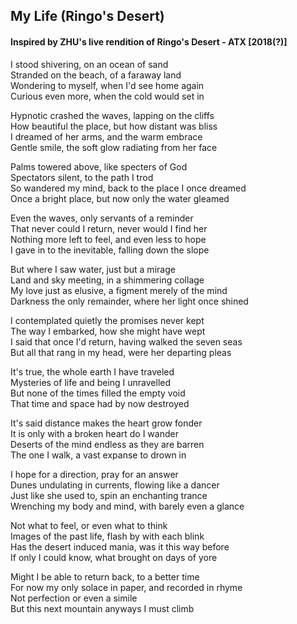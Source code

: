 ## My Life (Ringo's Desert)

#### Inspired by ZHU's live rendition of Ringo's Desert - ATX [2018(?)]

I stood shivering, on an ocean of sand\
Stranded on the beach, of a faraway land\
Wondering to myself, when I'd see home again\
Curious even more, when the cold would set in

Hypnotic crashed the waves, lapping on the cliffs\
How beautiful the place, but how distant was bliss\
I dreamed of her arms, and the warm embrace\
Gentle smile, the soft glow radiating from her face

Palms towered above, like specters of God\
Spectators silent, to the path I trod\
So wandered my mind, back to the place I once dreamed\
Once a bright place, but now only the water gleamed

Even the waves, only servants of a reminder\
That never could I return, never would I find her\
Nothing more left to feel, and even less to hope\
I gave in to the inevitable, falling down the slope

But where I saw water, just but a mirage\
Land and sky meeting, in a shimmering collage\
My love just as elusive, a figment merely of the mind\
Darkness the only remainder, where her light once shined

I contemplated quietly the promises never kept\
The way I embarked, how she might have wept\
I said that once I'd return, having walked the seven seas\
But all that rang in my head, were her departing pleas

It's true, the whole earth I have traveled\
Mysteries of life and being I unravelled\
But none of the times filled the empty void\
That time and space had by now destroyed

It's said distance makes the heart grow fonder\
It is only with a broken heart do I wander\
Deserts of the mind endless as they are barren\
The one I walk, a vast expanse to drown in

I hope for a direction, pray for an answer\
Dunes undulating in currents, flowing like a dancer\
Just like she used to, spin an enchanting trance\
Wrenching my body and mind, with barely even a glance

Not what to feel, or even what to think\
Images of the past life, flash by with each blink\
Has the desert induced mania, was it this way before\
If only I could know, what brought on days of yore

Might I be able to return back, to a better time\
For now my only solace in paper, and recorded in rhyme\
Not perfection or even a simile\
But this next mountain anyways I must climb
